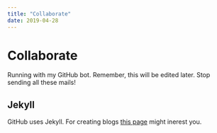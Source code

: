 ```yaml
---
title: "Collaborate"
date: 2019-04-28
---
```


# Collaborate

Running with my GitHub bot. 
Remember, this will be edited later. 
Stop sending all these mails!

## Jekyll

GitHub uses Jekyll. 
For creating blogs [this page](https://jekyllrb.com/docs/front-matter/) might inerest you. 

